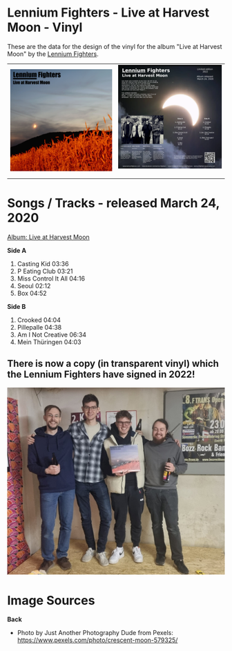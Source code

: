 # Lennium Fighters - Live at Harvest Moon - Vinyl
These are the data for the design of the vinyl for the album "Live at Harvest Moon" by the [Lennium Fighters](https://www.lenniumfighters.com/).

<table>
    <tr>
        <td> 
            <img src="cover.jpg" alt="Front/Cover" width="360px" />
        </td>
        <td>
			      <img src="back2.png" alt="Back" width="360px" />&nbsp;
        </td>
    </tr>
</table>

# Songs / Tracks - released March 24, 2020
[Album: Live at Harvest Moon](https://lenniumfighters.bandcamp.com/album/live-at-harvest-moon)

**Side A**
1. Casting Kid 03:36
2. P Eating Club 03:21
3. Miss Control It All 04:16
4. Seoul 02:12
5. Box 04:52

**Side B**
1. Crooked 04:04
2. Pillepalle 04:38
3. Am I Not Creative 06:34
4. Mein Thüringen 04:03

## There is now a copy (in transparent vinyl) which the Lennium Fighters have signed in 2022!

![Album Signed](album_signed.jpeg)

# Image Sources
**Back**
- Photo by Just Another Photography Dude from Pexels: https://www.pexels.com/photo/crescent-moon-579325/

